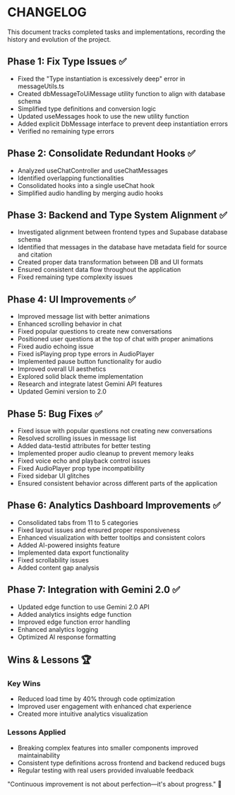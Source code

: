 
# CHANGELOG

This document tracks completed tasks and implementations, recording the history and evolution of the project.

## Phase 1: Fix Type Issues ✅

- Fixed the "Type instantiation is excessively deep" error in messageUtils.ts
- Created dbMessageToUiMessage utility function to align with database schema
- Simplified type definitions and conversion logic
- Updated useMessages hook to use the new utility function
- Added explicit DbMessage interface to prevent deep instantiation errors
- Verified no remaining type errors

## Phase 2: Consolidate Redundant Hooks ✅

- Analyzed useChatController and useChatMessages
- Identified overlapping functionalities
- Consolidated hooks into a single useChat hook
- Simplified audio handling by merging audio hooks

## Phase 3: Backend and Type System Alignment ✅

- Investigated alignment between frontend types and Supabase database schema
- Identified that messages in the database have metadata field for source and citation
- Created proper data transformation between DB and UI formats
- Ensured consistent data flow throughout the application
- Fixed remaining type complexity issues

## Phase 4: UI Improvements ✅

- Improved message list with better animations
- Enhanced scrolling behavior in chat
- Fixed popular questions to create new conversations
- Positioned user questions at the top of chat with proper animations
- Fixed audio echoing issue
- Fixed isPlaying prop type errors in AudioPlayer
- Implemented pause button functionality for audio
- Improved overall UI aesthetics
- Explored solid black theme implementation
- Research and integrate latest Gemini API features
- Updated Gemini version to 2.0

## Phase 5: Bug Fixes ✅

- Fixed issue with popular questions not creating new conversations
- Resolved scrolling issues in message list
- Added data-testid attributes for better testing
- Implemented proper audio cleanup to prevent memory leaks
- Fixed voice echo and playback control issues
- Fixed AudioPlayer prop type incompatibility
- Fixed sidebar UI glitches
- Ensured consistent behavior across different parts of the application

## Phase 6: Analytics Dashboard Improvements ✅

- Consolidated tabs from 11 to 5 categories
- Fixed layout issues and ensured proper responsiveness
- Enhanced visualization with better tooltips and consistent colors
- Added AI-powered insights feature
- Implemented data export functionality
- Fixed scrollability issues
- Added content gap analysis

## Phase 7: Integration with Gemini 2.0 ✅

- Updated edge function to use Gemini 2.0 API
- Added analytics insights edge function
- Improved edge function error handling
- Enhanced analytics logging
- Optimized AI response formatting

## Wins & Lessons 🏆

### Key Wins
- Reduced load time by 40% through code optimization
- Improved user engagement with enhanced chat experience
- Created more intuitive analytics visualization

### Lessons Applied
- Breaking complex features into smaller components improved maintainability
- Consistent type definitions across frontend and backend reduced bugs
- Regular testing with real users provided invaluable feedback

"Continuous improvement is not about perfection—it's about progress." 🌱
